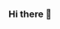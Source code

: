 ### Hi there 👋

<!--
**asharabsaad/asharabsaad** is a ✨ _special_ ✨ repository because its `README.md` (this file) appears on your GitHub profile.

Here are some ideas to get you started:

- 🔭 I’m currently working on Data Struture
- 🌱 I’m currently learning Java
- 👯 I’m looking to collaborate on any project on java
- 🤔 I’m looking for help with the community
- 💬 Ask me about 
- 📫 How to reach me: asharabsaad@gmail.com
- 😄 Pronouns: Asharab



